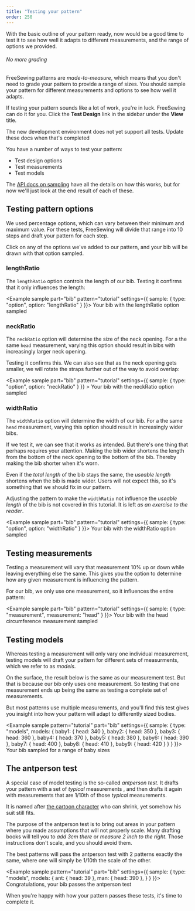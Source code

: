 ```yaml
---
title: "Testing your pattern"
order: 250
---
```


With the basic outline of your pattern ready, now would be a good time
to test it to see how well it adapts to different measurements,
and the range of options we provided.

<Tip>

###### No more grading

FreeSewing patterns are _made-to-measure_, which means that you don't need to
grade your pattern to provide a range of sizes. You should sample your pattern
for different measurements and options to see how well it adapts.

</Tip>

If testing your pattern sounds like a lot of work, you're in luck. FreeSewing can do it
for you. Click the **Test Design** link in the sidebar under the **View** title.

<Fixme>
The new development environment does not yet support all tests.
Update these docs when that's completed
</Fixme>

You have a number of ways to test your pattern:

- Test design options
- Test measurements
- Test models

The [API docs on sampling](/reference/api/pattern/#sample) have all the details on how this works, but
for now we'll just look at the end result of each of these.

## Testing pattern options

We used percentage options, which can vary between their minimum and maximum value.
For these tests, FreeSewing will divide that range into 10 steps and draft your pattern for each step.

Click on any of the options we've added to our pattern, and your bib will be drawn with that option sampled.

### lengthRatio

The `lengthRatio` option controls the length of our bib. Testing it confirms that it only influences the length:

<Example sample part="bib" pattern="tutorial" settings={{ sample: { type: "option", option: "lengthRatio" } }}>
Your bib with the lengthRatio option sampled
</Example>

### neckRatio

The `neckRatio` option will determine the size of the neck opening.
For a the same `head` measurement, varying this option should result in bibs with increasingly larger
neck opening.

Testing it confirms this. We can also see that as the neck opening gets smaller, we will rotate the straps
further out of the way to avoid overlap:

<Example sample part="bib" pattern="tutorial" settings={{ sample: { type: "option", option: "neckRatio" } }} >
Your bib with the neckRatio option sampled
</Example>

### widthRatio

The `widthRatio` option will determine the width of our bib.
For a the same `head` measurement, varying this option should result in increasingly wider bibs.

If we test it, we can see that it works as intended. But there's one thing that perhaps requires your attention.
Making the bib wider shortens the length from the bottom of the neck opening to the bottom of the bib.
Thereby making the bib shorter when it's worn.

Even if the _total length_ of the bib stays the same, the _useable length_ shortens when the bib is made wider.
Users will not expect this, so it's something that we should fix in our pattern.

<Note>

Adjusting the pattern to make the `widthRatio` not influence the _useable length_ of the bib is not
covered in this tutorial. It is left _as an exercise to the reader_.

</Note>

<Example sample part="bib" pattern="tutorial" settings={{ sample: { type: "option", option: "widthRatio" } }}>
Your bib with the widthRatio option sampled
</Example>

## Testing measurements

Testing a measurement will vary that measurement 10% up or down while leaving everything else the same.
This gives you the option to determine how any given measurement is influencing the pattern.

For our bib, we only use one measurement, so it influences the entire pattern:

<Example sample part="bib" pattern="tutorial" settings={{ sample: { type: "measurement", measurement: "head" } }}>
Your bib with the head circumference measurement sampled
</Example>

## Testing models

Whereas testing a measurement will only vary one individual measurement, testing models will
draft your pattern for different sets of measurments, which we refer to as _models_.

On the surface, the result below is the same as our measurement test. But that is because our bib
only uses one measurement. So testing that one measurement ends up being the same as testing a complete
set of measurements.

But most patterns use multiple measurements, and you'll find this test gives you insight into how your
pattern will adapt to differently sized bodies.

<Example sample pattern="tutorial" part="bib" settings={{ sample: { type: "models", models: { baby1: { head: 340 }, baby2: { head: 350 }, baby3: { head: 360 }, baby4: { head: 370 }, baby5: { head: 380 }, baby6: { head: 390 }, baby7: { head: 400 }, baby8: { head: 410 }, baby9: { head: 420 } } } }}>
Your bib sampled for a range of baby sizes
</Example>

## The antperson test

A special case of model testing is the so-called _antperson test_.
It drafts your pattern with a set of _typical_ measurements , and then drafts it again
with measurements that are 1/10th of those _typical_ measurements.

It is named after [the cartoon character](https://en.wikipedia.org/wiki/Ant-Man_\(film\)) who can shrink,
yet somehow his suit still fits.

The purpose of the antperson test is to bring out areas in your pattern where you made assumptions
that will not properly scale.
Many drafting books will tell you to _add 3cm there_ or _measure 2 inch to the right_. Those instructions
don't scale, and you should avoid them.

The best patterns will pass the antperson test with 2 patterns exactly the same, where one will simply be 1/10th the scale of the other.

<Example sample pattern="tutorial" part="bib" settings={{ sample: { type: "models", models: { ant: { head: 39 }, man: { head: 390 }, } } }}>
Congratulations, your bib passes the antperson test
</Example>

When you're happy with how your pattern passes these tests, it's time to complete it.
